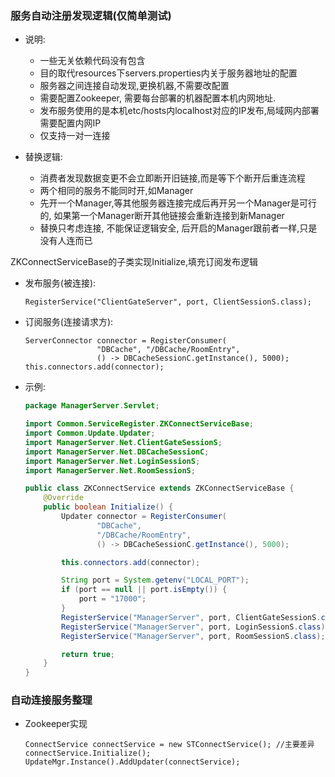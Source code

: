 ### 服务自动注册发现逻辑(仅简单测试)
  
  - 说明:
  
    * 一些无关依赖代码没有包含
    * 目的取代resources下servers.properties内关于服务器地址的配置
    * 服务器之间连接自动发现,更换机器,不需要改配置
    * 需要配置Zookeeper, 需要每台部署的机器配置本机内网地址. 
    * 发布服务使用的是本机etc/hosts内localhost对应的IP发布,局域网内部署需要配置内网IP
    * 仅支持一对一连接
  - 替换逻辑: 
    
    * 消费者发现数据变更不会立即断开旧链接,而是等下个断开后重连流程
    * 两个相同的服务不能同时开,如Manager
    * 先开一个Manager,等其他服务器连接完成后再开另一个Manager是可行的,
    如果第一个Manager断开其他链接会重新连接到新Manager
    * 替换只考虑连接, 不能保证逻辑安全, 后开启的Manager跟前者一样,只是没有人连而已
    
  ZKConnectServiceBase的子类实现Initialize,填充订阅发布逻辑
  - 发布服务(被连接):
    ```
    RegisterService("ClientGateServer", port, ClientSessionS.class);
    ```
  - 订阅服务(连接请求方):
    ```
    ServerConnector connector = RegisterConsumer(
                    "DBCache", "/DBCache/RoomEntry",
                    () -> DBCacheSessionC.getInstance(), 5000);
    this.connectors.add(connector);
    ```
  - 示例:
    ```java
    package ManagerServer.Servlet;
    
    import Common.ServiceRegister.ZKConnectServiceBase;
    import Common.Update.Updater;
    import ManagerServer.Net.ClientGateSessionS;
    import ManagerServer.Net.DBCacheSessionC;
    import ManagerServer.Net.LoginSessionS;
    import ManagerServer.Net.RoomSessionS;
    
    public class ZKConnectService extends ZKConnectServiceBase {
        @Override
        public boolean Initialize() {
            Updater connector = RegisterConsumer(
                    "DBCache",
                    "/DBCache/RoomEntry",
                    () -> DBCacheSessionC.getInstance(), 5000);
    
            this.connectors.add(connector);
    
            String port = System.getenv("LOCAL_PORT");
            if (port == null || port.isEmpty()) {
                port = "17000";
            }
            RegisterService("ManagerServer", port, ClientGateSessionS.class);
            RegisterService("ManagerServer", port, LoginSessionS.class);
            RegisterService("ManagerServer", port, RoomSessionS.class);
    
            return true;
        }
    }
    ```


### 自动连接服务整理

  - Zookeeper实现
    ```
    ConnectService connectService = new STConnectService(); //主要差异
    connectService.Initialize();
    UpdateMgr.Instance().AddUpdater(connectService);
    ```
   
    



